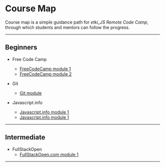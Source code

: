 # Course Map

Course map is a simple guidance path for _etki_JS Remote Code Camp_, through which students and mentors can follow the progress.

*** 

## Beginners

* Free Code Camp
  - [FreeCodeCamp module 1]()
  - [FreeCodeCamp module 2]()  

* Git
  - [Git module]()

* Javascript.info
  - [Javascript.info module 1]()
  - [Javascript.info module 1]()

*** 

## Intermediate

* FullStackOpen
  - [FullStackOpen.com module 1]()

***




